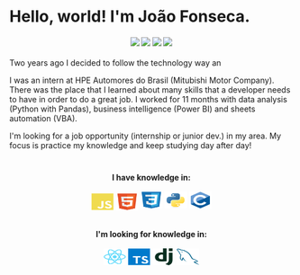 <h1>Hello, world! I'm João Fonseca.</h1>

<h4 align="center">
  <p>
    <a href="mailto:joao2arj@gmail.com"><img src="https://img.shields.io/badge/Gmail-D14836?style=for-the-badge&logo=gmail&logoColor=white"></a>
    <a href="https://linkedin.com/in/joao2arj/" target="_blank"><img src="https://img.shields.io/badge/LinkedIn-0077B5?style=for-the-badge&logo=linkedin&logoColor=white"></a>
    <a href="https://instagram.com/joao2arj" target="_blank"><img src="https://img.shields.io/badge/Instagram-E4405F?style=for-the-badge&logo=instagram&logoColor=white"></a>
    <a href="" target="_blank"><img src="https://img.shields.io/badge/Discord-5865F2?style=for-the-badge&logo=discord&logoColor=white"></a>
  </p>
</h4>
  
  Two years ago I decided to follow the technology way an
  
  I was an intern at HPE Automores do Brasil (Mitubishi Motor Company). There was the place that I learned about many skills that a developer needs to have in order to do a 
  great job. I worked for 11 months with data analysis (Python with Pandas), business intelligence (Power BI) and sheets automation (VBA).
  
  I'm looking for a job opportunity (internship or junior dev.) in my area. My focus is practice my knowledge and keep studying day after day!

<h1></h1>

<h4 align="center"> 
<div>
  I have knowledge in: <br><br>
  <img align="middle" alt="joao-js" height="30" width="40" src="https://raw.githubusercontent.com/devicons/devicon/master/icons/javascript/javascript-plain.svg">
  <img align="middle" alt="joao_html" height="30" width="40" src="https://raw.githubusercontent.com/devicons/devicon/master/icons/html5/html5-original.svg">
  <img align="center" alt="joao_css" height="30" width="40" src="https://raw.githubusercontent.com/devicons/devicon/master/icons/css3/css3-original.svg">
  <img align="center" alt="joao-python" height="30" width="40" src="https://raw.githubusercontent.com/devicons/devicon/master/icons/python/python-original.svg">
  <img align="center" alt="joao_c" height="30" width="40" src="https://raw.githubusercontent.com/devicons/devicon/master/icons/c/c-original.svg">
</div>

<br>
<br>

<div>
  I'm looking for knowledge in: <br><br>
  <img align="center" alt="joao_react" height="30" width="40" src="https://raw.githubusercontent.com/devicons/devicon/master/icons/react/react-original.svg">
  <img align="center" alt="joao_ts" height="30" width="40" src="https://raw.githubusercontent.com/devicons/devicon/master/icons/typescript/typescript-plain.svg">
  <img align="center" alt="joao_django" height="30" width="40" src="https://raw.githubusercontent.com/devicons/devicon/master/icons/django/django-plain.svg">
  <img align="center" alt="joao_sql" height="30" width="40" src="https://raw.githubusercontent.com/devicons/devicon/master/icons/mysql/mysql-plain.svg">
</div>
</h4>
